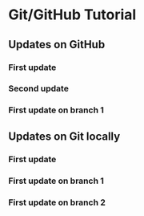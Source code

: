 # Git/GitHub Tutorial

## Updates on GitHub
### First update
### Second update
### First update on branch 1

## Updates on Git locally
### First update
### First update on branch 1
### First update on branch 2

